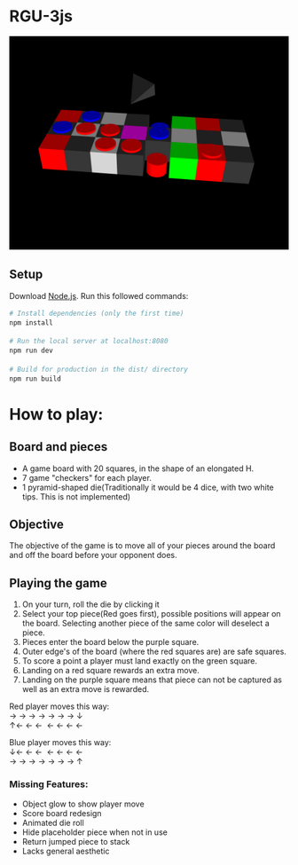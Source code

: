 # RGU-3js

![](RGU.png?raw=true)

## Setup
Download [Node.js](https://nodejs.org/en/download/).
Run this followed commands:

``` bash
# Install dependencies (only the first time) 
npm install

# Run the local server at localhost:8080
npm run dev

# Build for production in the dist/ directory
npm run build
```


# How to play:

## Board and pieces
- A game board with 20 squares, in the shape of an elongated H.
- 7 game "checkers" for each player.
- 1 pyramid-shaped die(Traditionally it would be 4 dice, with two white tips. This is not implemented)

## Objective
The objective of the game is to move all of your pieces around the board and off the board before your opponent does.

## Playing the game
1. On your turn, roll the die by clicking it
2. Select your top piece(Red goes first), possible positions will appear on the board. Selecting another piece of the same color will deselect a piece.
3. Pieces enter the board below the purple square.
4. Outer edge's of the board (where the red squares are) are safe squares.
5. To score a point a player must land exactly on the green square.
6. Landing on a red square rewards an extra move.
7. Landing on the purple square means that piece can not be captured as well as an extra move is rewarded.

Red player moves this way: </br>
→ → → → → → → ↓</br>
↑← ← ←&nbsp;&nbsp;← ← ← ←</br>

Blue player moves this way:</br>
↓← ← ←&nbsp;&nbsp;← ← ← ←</br>
→ → → → → → → ↑</br>            


### Missing Features:
- Object glow to show player move
- Score board redesign
- Animated die roll
- Hide placeholder piece when not in use
- Return jumped piece to stack
- Lacks general aesthetic